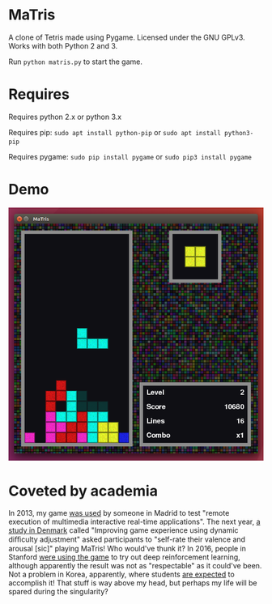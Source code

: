 MaTris
======

A clone of Tetris made using Pygame. Licensed under the GNU GPLv3. Works with both Python 2 and 3.

Run `python matris.py` to start the game.

Requires
========
Requires python 2.x or python 3.x


Requires pip: `sudo apt install python-pip` or `sudo apt install python3-pip`

Requires pygame: `sudo pip install pygame` or `sudo pip3 install pygame`

Demo
====
![Demo](demo.png)

Coveted by academia
========================
In 2013, my game [was used](http://eprints.ucm.es/22631/1/REMIRTA.pdf) by someone in Madrid to test "remote execution of multimedia interactive real-time applications". The next year, [a study in Denmark](https://www.academia.edu/6262472/Improving_game_experience_using_dynamic_difficulty_adjustment_based_on_physiological_signals) called "Improving game experience using dynamic diﬃculty adjustment" asked participants to "self-rate their valence and arousal [sic]" playing MaTris! Who would've thunk it? In 2016, people in Stanford [were using the game](http://cs231n.stanford.edu/reports/2016/pdfs/121_Report.pdf) to try out deep reinforcement learning, although apparently the result was not as "respectable" as it could've been. Not a problem in Korea, apparently, where students [are expected](http://nlp.chonbuk.ac.kr/AML/AML_assignment_2.pdf) to accomplish it! That stuff is way above my head, but perhaps my life will be spared during the singularity?
